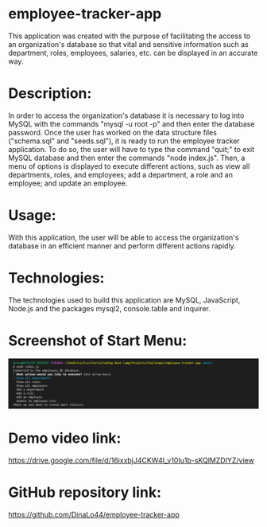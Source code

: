 # employee-tracker-app

This application was created with the purpose of facilitating the access to an organization's database so that vital and sensitive information such as department, roles, employees, salaries, etc. can be displayed in an accurate way.

# Description:
In order to access the organization's database it is necessary to log into MySQL with the commands "mysql -u root -p" and then enter the database password. Once the user has worked on the data structure files ("schema.sql" and "seeds.sql"), it is ready to run the employee tracker application. To do so, the user will have to type the command "quit;" to exit MySQL database and then enter the commands "node index.js". Then, a menu of options is displayed to execute different actions, such as view all departments, roles, and employees; add a department, a role and an employee; and update an employee.

# Usage:
With this application, the user will be able to access the organization's database in an efficient manner and perform different actions rapidly.

# Technologies:
The technologies used to build this application are MySQL, JavaScript, Node.js and the packages mysql2, console.table and inquirer.

# Screenshot of Start Menu:
![screnshot1.png](https://github.com/DinaLo44/employee-tracker-app/blob/main/screenshot/screenshot1.PNG)

# Demo video link:
https://drive.google.com/file/d/16ixxbjJ4CKW4I_v10Iu1b-sKQlMZDIYZ/view

# GitHub repository link:
https://github.com/DinaLo44/employee-tracker-app

